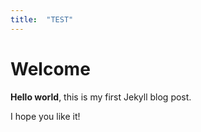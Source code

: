 ```yaml
---
title:  "TEST"
---
```


# Welcome

**Hello world**, this is my first Jekyll blog post.

I hope you like it!




